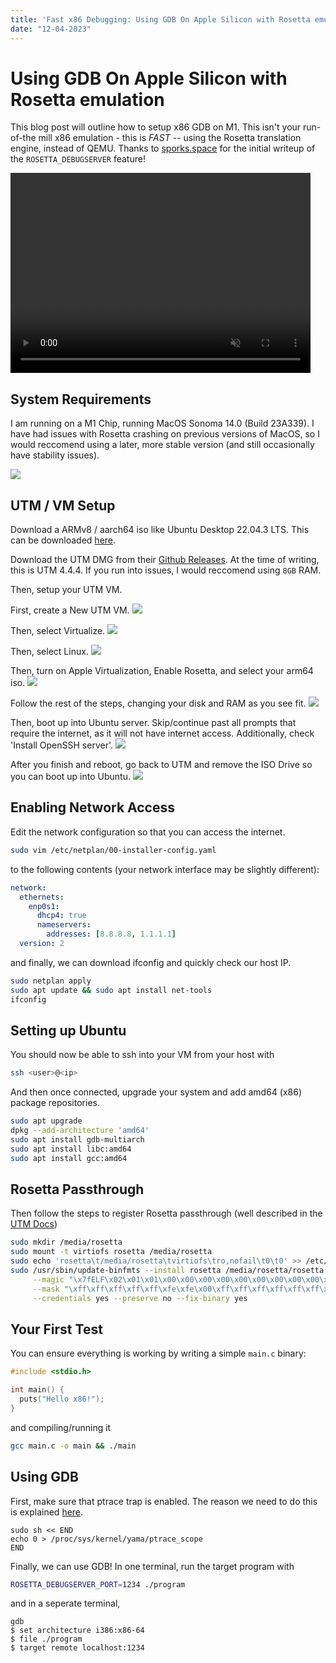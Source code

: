 ```yaml
---
title: 'Fast x86 Debugging: Using GDB On Apple Silicon with Rosetta emulation'
date: "12-04-2023"
---
```

# Using GDB On Apple Silicon with Rosetta emulation

This blog post will outline how to setup x86 GDB on M1. This isn't your run-of-the mill x86 emulation -
this is *FAST* -- using the Rosetta translation engine, instead of QEMU. Thanks to [sporks.space](https://sporks.space/2023/04/12/debugging-an-x86-application-in-rosetta-for-linux/) for the initial writeup of the `ROSETTA_DEBUGSERVER` feature!

<video width="480" height="320" controls muted>
  <source src="./demo_gdb.mp4" type="video/mp4">
</video>

## System Requirements

I am running on a M1 Chip, running MacOS Sonoma 14.0 (Build 23A339). I have had issues with Rosetta crashing on previous versions of MacOS, so I would reccomend using a later, more stable version (and still occasionally have stability issues).

![](./uname.png)

## UTM / VM Setup

Download a ARMv8 / aarch64 iso like Ubuntu Desktop 22.04.3 LTS. This can be downloaded [here](https://cdimage.ubuntu.com/jammy/daily-live/current/).

Download the UTM DMG from their [Github Releases](https://github.com/utmapp/UTM/releases). At the time of writing, this is UTM 4.4.4. If you run into issues, I would reccomend using `8GB` RAM.

Then, setup your UTM VM.

First, create a New UTM VM.
![](./step00.png)

Then, select Virtualize.
![](./step01.png)

Then, select Linux.
![](./step02.png)

Then, turn on Apple Virtualization, Enable Rosetta, and select your arm64 iso.
![](./step03.png)

Follow the rest of the steps, changing your disk and RAM as you see fit.
![](./step04.png)

Then, boot up into Ubuntu server. Skip/continue past all prompts that require the internet, as it will not have internet access. Additionally, check 'Install OpenSSH server'.
![](./step05.png)

After you finish and reboot, go back to UTM and remove the ISO Drive so you can boot up into Ubuntu.
![](./step06.png)

## Enabling Network Access

Edit the network configuration so that you can access the internet.

```bash
sudo vim /etc/netplan/00-installer-config.yaml
```

to the following contents (your network interface may be slightly different):

```yaml
network:
  ethernets:
    enp0s1:
      dhcp4: true
      nameservers:
        addresses: [8.8.8.8, 1.1.1.1]
  version: 2
```

and finally, we can download ifconfig and quickly check our host IP.

```bash
sudo netplan apply
sudo apt update && sudo apt install net-tools
ifconfig
```

## Setting up Ubuntu

You should now be able to ssh into your VM from your host with

```bash
ssh <user>@<ip>
```

And then once connected, upgrade your system and add amd64 (x86) package repositories.

```bash
sudo apt upgrade
dpkg --add-architecture 'amd64'
sudo apt install gdb-multiarch
sudo apt install libc:amd64
sudo apt install gcc:amd64
```


## Rosetta Passthrough

Then follow the steps to register Rosetta passthrough (well described in the [UTM Docs](https://docs.getutm.app/advanced/rosetta/))

```bash
sudo mkdir /media/rosetta
sudo mount -t virtiofs rosetta /media/rosetta
sudo echo 'rosetta\t/media/rosetta\tvirtiofs\tro,nofail\t0\t0' >> /etc/fstab
sudo /usr/sbin/update-binfmts --install rosetta /media/rosetta/rosetta \
     --magic "\x7fELF\x02\x01\x01\x00\x00\x00\x00\x00\x00\x00\x00\x00\x02\x00\x3e\x00" \
     --mask "\xff\xff\xff\xff\xff\xfe\xfe\x00\xff\xff\xff\xff\xff\xff\xff\xff\xfe\xff\xff\xff" \
     --credentials yes --preserve no --fix-binary yes
```

## Your First Test

You can ensure everything is working by writing a simple `main.c` binary:

```c
#include <stdio.h>

int main() {
  puts("Hello x86!");
}
```

and compiling/running it

```bash
gcc main.c -o main && ./main
```

## Using GDB

First, make sure that ptrace trap is enabled. The reason we need to do this is explained [here](https://stackoverflow.com/a/77480313/8761914).

```
sudo sh << END
echo 0 > /proc/sys/kernel/yama/ptrace_scope
END
```

Finally, we can use GDB! In one terminal, run the target program with

```bash
ROSETTA_DEBUGSERVER_PORT=1234 ./program
```

and in a seperate terminal,

```
gdb
$ set architecture i386:x86-64
$ file ./program
$ target remote localhost:1234
```